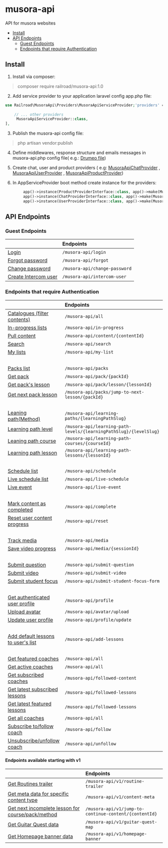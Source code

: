 # musora-api

API for musora websites

- [Install](#install)
- [API Endpoints](#api-endpoints)
    * [Guest Endpoints](#guest-endpoints)
    * [Endpoints that require Authentication](#endpoints-that-require-authentication)

<!-- ecotrust-canada.github.io/markdown-toc -->

Install
------------------------------------------------------------------------------------------------------------------------

1. Install via composer:
 
> composer require railroad/musora-api:1.0

2. Add service provider to your application laravel config app.php file:

```php
use Railroad\MusoraApi\Providers\MusoraApiServiceProvider;'providers' => [
    
    // ... other providers
     MusoraApiServiceProvider::class,
],
```

3. Publish the musora-api config file:

> php artisan vendor:publish

4. Define middlewares, response structure and emails messages in musora-api.php config file(
   e.g.: [Drumeo file](https://github.com/railroadmedia/drumeo/blob/musora-api/laravel/config/musora-api.php))


5. Create chat, user and product providers
   (
   e.g: [MusoraApiChatProvider](https://github.com/railroadmedia/drumeo/blob/musora-api/laravel/app/Providers/MusoraApiChatProvider.php)
   ,
   [MusoraApiUserProvider](https://github.com/railroadmedia/drumeo/blob/musora-api/laravel/app/Providers/MusoraApiUserProvider.php)
   ,
   [MusoraApiProductProvider](https://github.com/railroadmedia/drumeo/blob/musora-api/laravel/app/Providers/MusoraApiProductProvider.php))


6. In AppServiceProvider boot method create instance for the providers:

```php
        app()->instance(ProductProviderInterface::class, app()->make(MusoraApiProductProvider::class));
        app()->instance(ChatProviderInterface::class, app()->make(MusoraApiChatProvider::class));
        app()->instance(UserProviderInterface::class, app()->make(MusoraApiUserProvider::class));
```

API Endpoints
------------------------------------------------------------------------------------------------------------------------

### Guest Endpoints

|                                                          | Endpoints                                               |
|:-----------------------------------------------------------------|:----------------------------------------------------------|
| [Login](docs/Login.md)                              | `/musora-api/login`                                               |
| [Forgot password](docs/ForgotPassword.md)                  | `/musora-api/forgot`                                              |
| [Change password](docs/ChangePassword.md)                        | `/musora-api/change-password`                                     |
| [Create Intercom user](docs/Intercom.md)                   | `/musora-api/intercom-user`                                       |


### Endpoints that require Authentication

|                                                          | Endpoints                                               |
|:-----------------------------------------------------------------|:----------------------------------------------------------|
| [Catalogues (filter contents)](docs/AllContents.md)        | `/musora-api/all`                                               |
| [In-progress lists](docs/InProgress.md)                  | `/musora-api/in-progress`                                              |
| [Pull content](docs/Content.md)                        | `/musora-api/content/{contentId}`                                     |
| [Search](docs/Search.md)                        | `/musora-api/search`                                     |
| [My lists](docs/MyList.md)                        | `/musora-api/my-list`                                     |
|             &nbsp;      |                                   |
| [Packs list](docs/Packs.md)        | `/musora-api/packs`                                               |
| [Get pack](docs/Pack.md)                   | `/musora-api/pack/{packId}`                                       |
| [Get pack's lesson](docs/PackLesson.md)        | `/musora-api/pack/lesson/{lessonId}`                                               |
| [Get next pack lesson](docs/NextPackLesson.md)                  | `/musora-api/packs/jump-to-next-lesson/{packId}`                                              |
| &nbsp;            |                                              |
| [Leaning path(Method)](docs/LearningPath.md)                        | `/musora-api/learning-paths/{learningPathSlug}`                                     |
| [Learning path level](docs/LearningPathLevel.md)                   | `/musora-api/learning-path-levels/{learningPathSlug}/{levelSlug}`                                       |
| [Leaning path course](docs/LearningPathCourse.md)                        | `/musora-api/learning-path-courses/{courseId}`                                     |
| [Learning path lesson](docs/LearningPathLesson.md)                   | `/musora-api/learning-path-lessons/{lessonId}`                                       |
|         &nbsp;         | &nbsp;                                     |
| [Schedule list](docs/Shedule.md)                        | `/musora-api/schedule`                                     |
| [Live schedule list](docs/LiveShedule.md)                   | `/musora-api/live-schedule`                                       |
| [Live event](docs/Live.md)                   | `/musora-api/live-event`                                       |
| &nbsp;                      | &nbsp;                                     |
| [Mark content as completed](docs/MarkAsComplete.md)                   | `/musora-api/complete`                                       |
| [Reset user content progress](docs/ResetProgress.md)                        | `/musora-api/reset`                                     |
| &nbsp;                      | &nbsp;                                     |
| [Track media](docs/TrackMedia.md)                   | `/musora-api/media`                                       |
| [Save video progress](docs/SaveVideoProgress.md)                   | `/musora-api/media/{sessionId}`                                       |
| &nbsp;                      | &nbsp;                                     |
| [Submit question](docs/SubmitQuestion.md)                        | `/musora-api/submit-question`                                     |
| [Submit video](docs/SubmitVideo.md)                   | `/musora-api/submit-video`                                       |
| [Submit student focus](docs/SubmitStudentFocus.md)                   | `/musora-api/submit-student-focus-form`                                       |
| &nbsp;                      | &nbsp;                                     |
| [Get authenticated user profile](docs/GetAuthenticatedUserProfile.md)                        | `/musora-api/profile`                                     |
| [Upload avatar](docs/UploadAvatar.md)                   | `/musora-api/avatar/upload`                                       |
| [Update user profile](docs/UpdateUserProfile.md)                   | `/musora-api/profile/update`                                       |
| &nbsp;                      | &nbsp;
| [Add default lessons to user's list](docs/AddDefaultLesson.md)                   | `/musora-api/add-lessons`                                       |
| &nbsp;                      | &nbsp;
| [Get featured coaches](docs/FeaturedCoach.md)                   | `/musora-api/all`                                       |
| [Get active coaches](docs/ActiveCoach.md)                   | `/musora-api/all`                                       |
| [Get subscribed coaches](docs/FollowedCoaches.md)                   | `/musora-api/followed-content`                                       |
| [Get latest subscribed lessons](docs/LatestLessons.md)                   | `/musora-api/followed-lessons`                                       |
| [Get latest featured lessons](docs/LatestFeaturedLessons.md)                   | `/musora-api/followed-lessons`                                       |
| [Get all coaches](docs/AllCoaches.md)   | `/musora-api/all`                                       |
| [Subscribe to/follow coach](docs/FollowContent.md)   | `/musora-api/follow`                                       |
| [Unsubscribe/unfollow coach](docs/UnFollowContent.md)   | `/musora-api/unfollow`                                       |

#### Endpoints available starting with v1 
|                                                          |     Endpoints                                         |
|:-----------------------------------------------------------------|:----------------------------------------------------------|
| [Get Routines trailer](docs/RoutinesTrailer.md)   | `/musora-api/v1/routine-trailer`                                       |
| [Get meta data for specific content type](docs/ContentMetaData.md)  | `/musora-api/v1/content-meta`                                       |
| [Get next incomplete lesson for course/pack/method](docs/NextLesson.md)   | `/musora-api/v1/jump-to-continue-content/{contentId}`                                       |
| [Get Guitar Quest data](docs/GuitarQuestData.md)  | `/musora-api/v1/guitar-quest-map`                                       |
| [Get Homepage banner data](docs/HomepageBannerData.md)  | `/musora-api/v1/homepage-banner`                                       |

